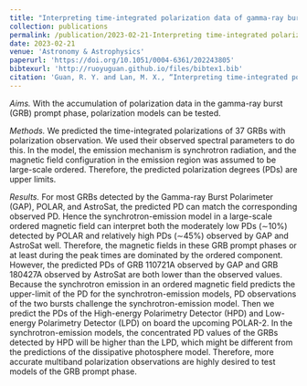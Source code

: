 ```yaml
---
title: "Interpreting time-integrated polarization data of gamma-ray burst prompt emission"
collection: publications
permalink: /publication/2023-02-21-Interpreting time-integrated polarization data of gamma-ray burst prompt emission
date: 2023-02-21
venue: 'Astronomy & Astrophysics'
paperurl: 'https://doi.org/10.1051/0004-6361/202243805'
bibtexurl: 'http://ruoyuguan.github.io/files/bibtex1.bib'
citation: 'Guan, R. Y. and Lan, M. X., “Interpreting time-integrated polarization data of gamma-ray burst prompt emission”, <i>Astronomy and Astrophysics</i>, vol. 670, Art. no. A160, 2023. doi:10.1051/0004-6361/202243805.'
---
```

*Aims.* With the accumulation of polarization data in the gamma-ray burst (GRB) prompt phase, polarization models can be tested.

*Methods.* We predicted the time-integrated polarizations of 37 GRBs with polarization observation. We used their observed spectral parameters to do this. In the model, the emission mechanism is synchrotron radiation, and the magnetic field configuration in the emission region was assumed to be large-scale ordered. Therefore, the predicted polarization degrees (PDs) are upper limits.

*Results.* For most GRBs detected by the Gamma-ray Burst Polarimeter (GAP), POLAR, and AstroSat, the predicted PD can match the corresponding observed PD. Hence the synchrotron-emission model in a large-scale ordered magnetic field can interpret both the moderately low PDs (∼10%) detected by POLAR and relatively high PDs (∼45%) observed by GAP and AstroSat well. Therefore, the magnetic fields in these GRB prompt phases or at least during the peak times are dominated by the ordered component. However, the predicted PDs of GRB 110721A observed by GAP and GRB 180427A observed by AstroSat are both lower than the observed values. Because the synchrotron emission in an ordered magnetic field predicts the upper-limit of the PD for the synchrotron-emission models, PD observations of the two bursts challenge the synchrotron-emission model. Then we predict the PDs of the High-energy Polarimetry Detector (HPD) and Low-energy Polarimetry Detector (LPD) on board the upcoming POLAR-2. In the synchrotron-emission models, the concentrated PD values of the GRBs detected by HPD will be higher than the LPD, which might be different from the predictions of the dissipative photosphere model. Therefore, more accurate multiband polarization observations are highly desired to test models of the GRB prompt phase.

